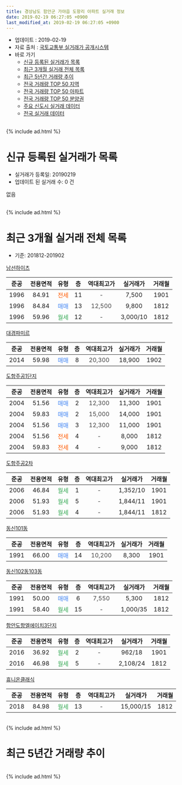```yaml
---
title: 경상남도 함안군 가야읍 도항리 아파트 실거래 정보
date: 2019-02-19 06:27:05 +0900
last_modified_at: 2019-02-19 06:27:05 +0900
---
```


* 업데이트 : 2019-02-19
* 자료 출처 : [국토교통부 실거래가 공개시스템](http://rt.molit.go.kr)
* 바로 가기
    * [신규 등록된 실거래가 목록](#신규-등록된-실거래가-목록)
    * [최근 3개월 실거래 전체 목록](#최근-3개월-실거래-전체-목록)
    * [최근 5년간 거래량 추이](#최근-5년간-거래량-추이)
    * [전국 거래량 TOP 50 지역](https://inasie.github.io/apt-trade-info/최근-3개월-전국에서-가장-거래가-많이-발생한-지역)
    * [전국 거래량 TOP 50 아파트](https://inasie.github.io/apt-trade-info/최근-3개월-전국에서-가장-거래가-많이-발생한-아파트)
    * [전국 거래량 TOP 50 분양권](https://inasie.github.io/apt-trade-info/최근-3개월-전국에서-가장-거래가-많이-발생한-분양권)
    * [주요 신도시 실거래 데이터](https://inasie.github.io/apt-trade-info/주요-신도시)
    * [전국 실거래 데이터](https://inasie.github.io/apt-trade-info/전국)
<br>
{% include ad.html %}
<br>

# 신규 등록된 실거래가 목록
* 실거래가 등록일: 20190219
* 업데이트 된 실거래 수: 0 건

없음

<br>
{% include ad.html %}
<br>

# 최근 3개월 실거래 전체 목록
* 기준: 201812-201902


[남선하이츠](https://search.naver.com/search.naver?query=%EA%B2%BD%EC%83%81%EB%82%A8%EB%8F%84+%ED%95%A8%EC%95%88%EA%B5%B0+%EA%B0%80%EC%95%BC%EC%9D%8D+%EB%8F%84%ED%95%AD%EB%A6%AC+%EB%82%A8%EC%84%A0%ED%95%98%EC%9D%B4%EC%B8%A0)

|준공|전용면적|유형|층|역대최고가|실거래가|거래월|
|:---:|:---:|:---:|:---:|:---:|:---:|:---:|
|1996|84.91|<span style="color:#ff5a00">전세</span>|11|<span style="color:#444444">-</span>|7,500|1901|
|1996|84.84|<span style="color:#4285f3">매매</span>|13|<span style="color:#444444">12,500</span>|9,800|1812|
|1996|59.96|<span style="color:#34a853">월세</span>|12|<span style="color:#444444">-</span>|3,000/10|1812|

[대경파미르](https://search.naver.com/search.naver?query=%EA%B2%BD%EC%83%81%EB%82%A8%EB%8F%84+%ED%95%A8%EC%95%88%EA%B5%B0+%EA%B0%80%EC%95%BC%EC%9D%8D+%EB%8F%84%ED%95%AD%EB%A6%AC+%EB%8C%80%EA%B2%BD%ED%8C%8C%EB%AF%B8%EB%A5%B4)

|준공|전용면적|유형|층|역대최고가|실거래가|거래월|
|:---:|:---:|:---:|:---:|:---:|:---:|:---:|
|2014|59.98|<span style="color:#4285f3">매매</span>|8|<span style="color:#444444">20,300</span>|18,900|1902|

[도항주공1단지](https://search.naver.com/search.naver?query=%EA%B2%BD%EC%83%81%EB%82%A8%EB%8F%84+%ED%95%A8%EC%95%88%EA%B5%B0+%EA%B0%80%EC%95%BC%EC%9D%8D+%EB%8F%84%ED%95%AD%EB%A6%AC+%EB%8F%84%ED%95%AD%EC%A3%BC%EA%B3%B51%EB%8B%A8%EC%A7%80)

|준공|전용면적|유형|층|역대최고가|실거래가|거래월|
|:---:|:---:|:---:|:---:|:---:|:---:|:---:|
|2004|51.56|<span style="color:#4285f3">매매</span>|2|<span style="color:#444444">12,300</span>|11,300|1901|
|2004|59.83|<span style="color:#4285f3">매매</span>|2|<span style="color:#444444">15,000</span>|14,000|1901|
|2004|51.56|<span style="color:#4285f3">매매</span>|3|<span style="color:#444444">12,300</span>|11,000|1901|
|2004|51.56|<span style="color:#ff5a00">전세</span>|4|<span style="color:#444444">-</span>|8,000|1812|
|2004|59.83|<span style="color:#ff5a00">전세</span>|4|<span style="color:#444444">-</span>|9,000|1812|

[도항주공2차](https://search.naver.com/search.naver?query=%EA%B2%BD%EC%83%81%EB%82%A8%EB%8F%84+%ED%95%A8%EC%95%88%EA%B5%B0+%EA%B0%80%EC%95%BC%EC%9D%8D+%EB%8F%84%ED%95%AD%EB%A6%AC+%EB%8F%84%ED%95%AD%EC%A3%BC%EA%B3%B52%EC%B0%A8)

|준공|전용면적|유형|층|역대최고가|실거래가|거래월|
|:---:|:---:|:---:|:---:|:---:|:---:|:---:|
|2006|46.84|<span style="color:#34a853">월세</span>|1|<span style="color:#444444">-</span>|1,352/10|1901|
|2006|51.93|<span style="color:#34a853">월세</span>|5|<span style="color:#444444">-</span>|1,844/11|1901|
|2006|51.93|<span style="color:#34a853">월세</span>|4|<span style="color:#444444">-</span>|1,844/11|1812|

[동신101동](https://search.naver.com/search.naver?query=%EA%B2%BD%EC%83%81%EB%82%A8%EB%8F%84+%ED%95%A8%EC%95%88%EA%B5%B0+%EA%B0%80%EC%95%BC%EC%9D%8D+%EB%8F%84%ED%95%AD%EB%A6%AC+%EB%8F%99%EC%8B%A0101%EB%8F%99)

|준공|전용면적|유형|층|역대최고가|실거래가|거래월|
|:---:|:---:|:---:|:---:|:---:|:---:|:---:|
|1991|66.00|<span style="color:#4285f3">매매</span>|14|<span style="color:#444444">10,200</span>|8,300|1901|

[동신102동103동](https://search.naver.com/search.naver?query=%EA%B2%BD%EC%83%81%EB%82%A8%EB%8F%84+%ED%95%A8%EC%95%88%EA%B5%B0+%EA%B0%80%EC%95%BC%EC%9D%8D+%EB%8F%84%ED%95%AD%EB%A6%AC+%EB%8F%99%EC%8B%A0102%EB%8F%99103%EB%8F%99)

|준공|전용면적|유형|층|역대최고가|실거래가|거래월|
|:---:|:---:|:---:|:---:|:---:|:---:|:---:|
|1991|50.00|<span style="color:#4285f3">매매</span>|6|<span style="color:#444444">7,550</span>|5,300|1812|
|1991|58.40|<span style="color:#34a853">월세</span>|15|<span style="color:#444444">-</span>|1,000/35|1812|

[함안도항엘에이치3단지](https://search.naver.com/search.naver?query=%EA%B2%BD%EC%83%81%EB%82%A8%EB%8F%84+%ED%95%A8%EC%95%88%EA%B5%B0+%EA%B0%80%EC%95%BC%EC%9D%8D+%EB%8F%84%ED%95%AD%EB%A6%AC+%ED%95%A8%EC%95%88%EB%8F%84%ED%95%AD%EC%97%98%EC%97%90%EC%9D%B4%EC%B9%983%EB%8B%A8%EC%A7%80)

|준공|전용면적|유형|층|역대최고가|실거래가|거래월|
|:---:|:---:|:---:|:---:|:---:|:---:|:---:|
|2016|36.92|<span style="color:#34a853">월세</span>|2|<span style="color:#444444">-</span>|962/18|1901|
|2016|46.98|<span style="color:#34a853">월세</span>|5|<span style="color:#444444">-</span>|2,108/24|1812|

[휴니온클래식](https://search.naver.com/search.naver?query=%EA%B2%BD%EC%83%81%EB%82%A8%EB%8F%84+%ED%95%A8%EC%95%88%EA%B5%B0+%EA%B0%80%EC%95%BC%EC%9D%8D+%EB%8F%84%ED%95%AD%EB%A6%AC+%ED%9C%B4%EB%8B%88%EC%98%A8%ED%81%B4%EB%9E%98%EC%8B%9D)

|준공|전용면적|유형|층|역대최고가|실거래가|거래월|
|:---:|:---:|:---:|:---:|:---:|:---:|:---:|
|2018|84.98|<span style="color:#34a853">월세</span>|13|<span style="color:#444444">-</span>|15,000/15|1812|


<br>
{% include ad.html %}
<br>

# 최근 5년간 거래량 추이


<div style="width:100%;">
    <canvas id="deal_progress" height="200"></canvas>
</div>

<script>
new Chart(document.getElementById("deal_progress"), {
    type: 'line',
    data: {
        labels: ['201402','201403','201404','201405','201406','201407','201408','201409','201410','201411','201412','201501','201502','201503','201504','201505','201506','201507','201508','201509','201510','201511','201512','201601','201602','201603','201604','201605','201606','201607','201608','201609','201610','201611','201612','201701','201702','201703','201704','201705','201706','201707','201708','201709','201710','201711','201712','201801','201802','201803','201804','201805','201806','201807','201808','201809','201810','201811','201812','201901','201902'],
        datasets: [{
            label: '매매',
            pointRadius: 1,
            data: [6, 4, 3, 7, 3, 3, 7, 5, 10, 7, 7, 5, 9, 14, 11, 13, 5, 5, 9, 7, 17, 12, 8, 7, 6, 9, 9, 7, 12, 6, 2, 5, 4, 6, 5, 7, 12, 10, 5, 3, 9, 3, 7, 5, 3, 6, 3, 4, 5, 1, 3, 4, 3, 0, 3, 5, 6, 5, 2, 4, 1],
            borderColor: "rgba(255, 201, 14, 1)",
            backgroundColor: "rgba(255, 201, 14, 0.5)",
            fill: false,
            lineTension: 0
        },{
            label: '전월세',
            pointRadius: 1,
            data: [1, 3, 4, 3, 0, 3, 4, 5, 3, 1, 8, 8, 7, 9, 2, 2, 2, 4, 6, 2, 5, 1, 2, 4, 2, 4, 1, 2, 3, 13, 6, 0, 2, 3, 2, 5, 2, 7, 1, 3, 3, 3, 4, 2, 2, 2, 3, 5, 4, 5, 3, 4, 5, 7, 4, 7, 4, 0, 7, 4, 0],
            borderColor: "rgba(0, 141, 185, 1)",
            backgroundColor: "rgba(0, 141, 185, 0.5)",
            fill: false,
            lineTension: 0
        }
        ]
    },
    options: {
        responsive: true,
        title: {
            display: false
        },
        tooltips: {
            mode: 'index',
            intersect: false
        },
        hover: {
            mode: 'nearest',
            intersect: true
        },
        scales: {
            xAxes: [{
                display: true,
                scaleLabel: {
                    display: true,
                    labelString: '년/월'
                }
            }],
            yAxes: [{
                display: true,
                ticks: {
                    suggestedMin: 0,
                },
                scaleLabel: {
                    display: true,
                    labelString: '실거래 수'
                }
            }]
        }
    }
});

</script>


<br>
{% include ad.html %}
<br>

